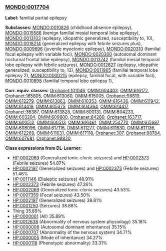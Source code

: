 
### [MONDO:0017704](http://purl.obolibrary.org/obo/MONDO_0017704)
**Label:** familial partial epilepsy

**Subclasses:** [MONDO:0010826](http://purl.obolibrary.org/obo/MONDO_0010826) (childhood absence epilepsy), [MONDO:0015586](http://purl.obolibrary.org/obo/MONDO_0015586) (benign familial mesial temporal lobe epilepsy), [MONDO:0013103](http://purl.obolibrary.org/obo/MONDO_0013103) (epilepsy, idiopathic generalized, susceptibility to, 10), [MONDO:0018214](http://purl.obolibrary.org/obo/MONDO_0018214) (generalized epilepsy with febrile seizures plus), [MONDO:0009696](http://purl.obolibrary.org/obo/MONDO_0009696) (juvenile myoclonic epilepsy), [MONDO:0020310](http://purl.obolibrary.org/obo/MONDO_0020310) (familial focal epilepsy with variable foci), [MONDO:0020300](http://purl.obolibrary.org/obo/MONDO_0020300) (autosomal dominant nocturnal frontal lobe epilepsy), [MONDO:0013742](http://purl.obolibrary.org/obo/MONDO_0013742) (familial mesial temporal lobe epilepsy with febrile seizures), [MONDO:0012627](http://purl.obolibrary.org/obo/MONDO_0012627) (epilepsy, idiopathic generalized, susceptibility to, 13), [MONDO:0011965](http://purl.obolibrary.org/obo/MONDO_0011965) (familial temporal lobe epilepsy 2), [MONDO:0000215](http://purl.obolibrary.org/obo/MONDO_0000215) (epilepsy, familial focal, with variable foci), [MONDO:0010898](http://purl.obolibrary.org/obo/MONDO_0010898) (familial temporal lobe epilepsy 1), 

**Corr. equiv. classes:** [Orphanet:101046](http://www.orpha.net/ORDO/Orphanet_101046), [OMIM:604403](http://purl.obolibrary.org/obo/OMIM_604403), [OMIM:616172](http://purl.obolibrary.org/obo/OMIM_616172), [Orphanet:165805](http://www.orpha.net/ORDO/Orphanet_165805), [OMIM:613060](http://purl.obolibrary.org/obo/OMIM_613060), [OMIM:615005](http://purl.obolibrary.org/obo/OMIM_615005), [Orphanet:98819](http://www.orpha.net/ORDO/Orphanet_98819), [OMIM:612279](http://purl.obolibrary.org/obo/OMIM_612279), [OMIM:613863](http://purl.obolibrary.org/obo/OMIM_613863), [OMIM:610353](http://purl.obolibrary.org/obo/OMIM_610353), [OMIM:616436](http://purl.obolibrary.org/obo/OMIM_616436), [OMIM:611942](http://purl.obolibrary.org/obo/OMIM_611942), [OMIM:614418](http://purl.obolibrary.org/obo/OMIM_614418), [OMIM:605375](http://purl.obolibrary.org/obo/OMIM_605375), [OMIM:604364](http://purl.obolibrary.org/obo/OMIM_604364), [OMIM:614417](http://purl.obolibrary.org/obo/OMIM_614417), [Orphanet:36387](http://www.orpha.net/ORDO/Orphanet_36387), [OMIM:613828](http://purl.obolibrary.org/obo/OMIM_613828), [OMIM:600131](http://purl.obolibrary.org/obo/OMIM_600131), [OMIM:604233](http://purl.obolibrary.org/obo/OMIM_604233), [OMIM:603204](http://purl.obolibrary.org/obo/OMIM_603204), [OMIM:609800](http://purl.obolibrary.org/obo/OMIM_609800), [Orphanet:64280](http://www.orpha.net/ORDO/Orphanet_64280), [Orphanet:163717](http://www.orpha.net/ORDO/Orphanet_163717), [OMIM:600512](http://purl.obolibrary.org/obo/OMIM_600512), [OMIM:600513](http://purl.obolibrary.org/obo/OMIM_600513), [OMIM:616461](http://purl.obolibrary.org/obo/OMIM_616461), [OMIM:254770](http://purl.obolibrary.org/obo/OMIM_254770), [OMIM:615697](http://purl.obolibrary.org/obo/OMIM_615697), [OMIM:608096](http://purl.obolibrary.org/obo/OMIM_608096), [OMIM:617116](http://purl.obolibrary.org/obo/OMIM_617116), [OMIM:611277](http://purl.obolibrary.org/obo/OMIM_611277), [OMIM:611630](http://purl.obolibrary.org/obo/OMIM_611630), [OMIM:611136](http://purl.obolibrary.org/obo/OMIM_611136), [OMIM:612269](http://purl.obolibrary.org/obo/OMIM_612269), [OMIM:611631](http://purl.obolibrary.org/obo/OMIM_611631), [OMIM:617118](http://purl.obolibrary.org/obo/OMIM_617118), [Orphanet:307](http://www.orpha.net/ORDO/Orphanet_307), [Orphanet:98784](http://www.orpha.net/ORDO/Orphanet_98784), [OMIM:607681](http://purl.obolibrary.org/obo/OMIM_607681), [Orphanet:98820](http://www.orpha.net/ORDO/Orphanet_98820), 

**Class expressions from DL-Learner:**

- [HP:0002069](http://purl.obolibrary.org/obo/HP_0002069) (Generalized tonic-clonic seizures) and [HP:0002373](http://purl.obolibrary.org/obo/HP_0002373) (Febrile seizures) 54.87%
- [HP:0002197](http://purl.obolibrary.org/obo/HP_0002197) (Generalized seizures) and [HP:0002373](http://purl.obolibrary.org/obo/HP_0002373) (Febrile seizures) 51.46%
- [HP:0011146](http://purl.obolibrary.org/obo/HP_0011146) (Dialeptic seizures) 48.91%
- [HP:0002373](http://purl.obolibrary.org/obo/HP_0002373) (Febrile seizures) 47.26%
- [HP:0002069](http://purl.obolibrary.org/obo/HP_0002069) (Generalized tonic-clonic seizures) 43.53%
- [HP:0007359](http://purl.obolibrary.org/obo/HP_0007359) (Focal seizures) 43.50%
- [HP:0002197](http://purl.obolibrary.org/obo/HP_0002197) (Generalized seizures) 39.81%
- [HP:0001250](http://purl.obolibrary.org/obo/HP_0001250) (Seizures) 38.88%
- Thing 35.89%
- [HP:0000001](http://purl.obolibrary.org/obo/HP_0000001) (All) 35.89%
- [HP:0012638](http://purl.obolibrary.org/obo/HP_0012638) (Abnormality of nervous system physiology) 35.18%
- [HP:0000006](http://purl.obolibrary.org/obo/HP_0000006) (Autosomal dominant inheritance) 35.15%
- [HP:0000707](http://purl.obolibrary.org/obo/HP_0000707) (Abnormality of the nervous system) 34.71%
- [HP:0000005](http://purl.obolibrary.org/obo/HP_0000005) (Mode of inheritance) 34.27%
- [HP:0000118](http://purl.obolibrary.org/obo/HP_0000118) (Phenotypic abnormality) 33.31%


